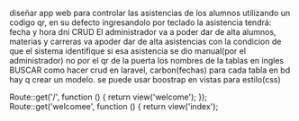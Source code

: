 diseñar app web para controlar las asistencias de los alumnos utilizando un codigo qr, en su defecto ingresandolo por teclado 
la asistencia tendrá: 
fecha y hora
dni
CRUD
El administrador va a poder dar de alta alumnos, materias y carreras
va apoder dar de alta asistencias con la condicion de que el sistema identifique si esa asistencia se dio manual(por el administrador) no por el qr de la puerta
los nombres de la tablas en ingles
BUSCAR como hacer crud en laravel, carbon(fechas)
para cada tabla en bd hay q crear un modelo.
se puede usar boostrap en vistas para estilo(css) 

Route::get('/', function () {
    return view('welcome');
});
Route::get('welcomee', function () {
    return view('index');